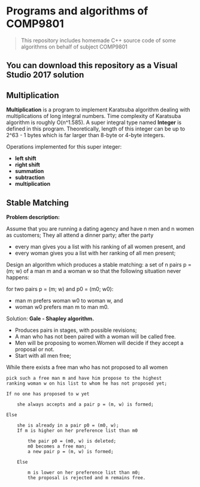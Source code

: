 # Programs and algorithms of COMP9801
> This repository includes homemade C++ source code of some algorithms on behalf of subject COMP9801
## You can download this repository as a Visual Studio 2017 solution
## Multiplication
**Multiplication** is a program to implement Karatsuba algorithm dealing with multiplications of long integral numbers.
Time complexity of Karatsuba algorithm is roughly O(n^1.585).
A super integral type named **Integer** is defined in this program.
Theoretically, length of this integer can be up to 2^63 - 1 bytes which is far larger than 8-byte or 4-byte integers.

Operations implemented for this super integer:
- **left shift**
- **right shift**
- **summation**
- **subtraction**
- **multiplication**

## Stable Matching
**Problem description:**

Assume that you are running a dating agency and have n men and n women as customers;
They all attend a dinner party; after the party

- every man gives you a list with his ranking of all women present, and
- every woman gives you a list with her ranking of all men present;

Design an algorithm which produces a stable matching:
a set of n pairs p = (m; w) of a man m and a woman w so that
the following situation never happens:

for two pairs p = (m; w) and p0 = (m0; w0):
- man m prefers woman w0 to woman w, and
- woman w0 prefers man m to man m0.

Solution: **Gale - Shapley algorithm.**
- Produces pairs in stages, with possible revisions;
- A man who has not been paired with a woman will be called free.
- Men will be proposing to women.Women will decide if they accept a
proposal or not.
- Start with all men free;

While there exists a free man who has not proposed to all women


    pick such a free man m and have him propose to the highest
    ranking woman w on his list to whom he has not proposed yet;
    
    If no one has proposed to w yet
    
        she always accepts and a pair p = (m, w) is formed;

    Else

        she is already in a pair p0 = (m0, w);
        If m is higher on her preference list than m0

            the pair p0 = (m0, w) is deleted;
            m0 becomes a free man;
            a new pair p = (m, w) is formed;

        Else

            m is lower on her preference list than m0;
            the proposal is rejected and m remains free.




